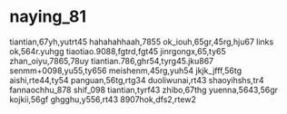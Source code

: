 # naying_81
tiantian,67yh,yutrt45
hahahahhaah,7855
ok_iouh,65gr,45rg,hju67
links ok,564r.yuhgg
tiaotiao.9088,fgtrd,fgt45
jinrgongx,65,ty65
zhan_oiyu,7865,78uy
tiantian.786,ghr54,tyrg45.jku867
senmm+0098,yu55,ty656
meishenm,45rg,yuh54
jkjk_jfff,56tg
aishi,rte44,ty54
panguan,56tg,rtg34
duoliwunai,rt43
shaoyihshs,tr4
fannaochhu_878
shif_098
tiantian,tyrf43
zhibo,67thg
yuenna,5643,56gr
kojkii,56gf
ghgghu,y556,rt43
8907hok,dfs2,rtew2
